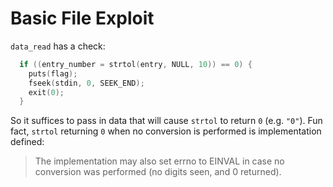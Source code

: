 # Basic File Exploit

`data_read` has a check:

``` c
  if ((entry_number = strtol(entry, NULL, 10)) == 0) {
    puts(flag);
    fseek(stdin, 0, SEEK_END);
    exit(0);
  }
```

So it suffices to pass in data that will cause `strtol` to return `0` (e.g.
`"0"`). Fun fact, `strtol` returning `0` when no conversion is performed is
implementation defined:

> The implementation may also set errno to EINVAL in case no conversion was
> performed (no digits seen, and 0 returned).
